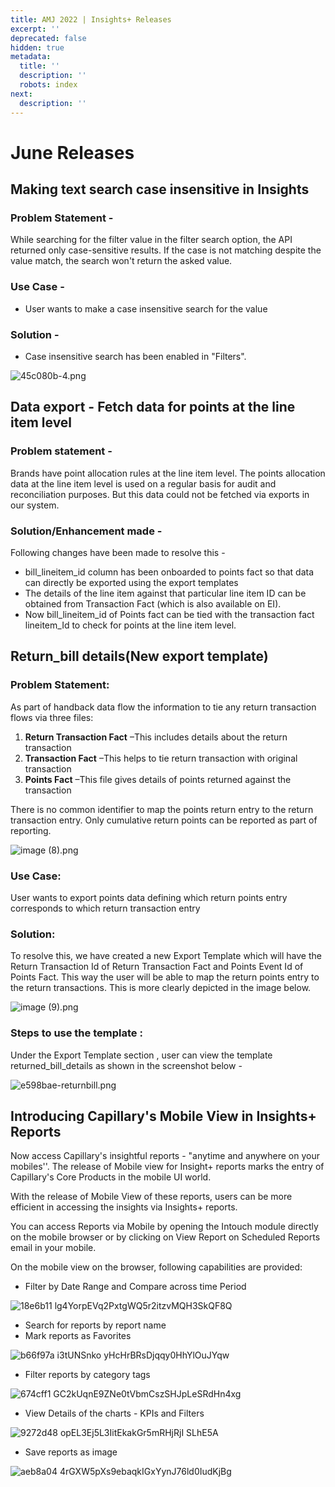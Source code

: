 ```yaml
---
title: AMJ 2022 | Insights+ Releases
excerpt: ''
deprecated: false
hidden: true
metadata:
  title: ''
  description: ''
  robots: index
next:
  description: ''
---
```

# June Releases

## Making text search case insensitive in Insights

### Problem Statement -

While searching for the filter value in the filter search option, the API returned only case-sensitive results. If the case is not matching despite the value match, the search won't return the asked value.

### Use Case -

* User wants to make a case insensitive search for the value

### Solution -

* Case insensitive search has been enabled in "Filters".

![](https://files.readme.io/54e0902-45c080b-4.png "45c080b-4.png")

## Data export - Fetch data for points at the line item level

### Problem statement -

Brands have point allocation rules at the line item level. The points allocation data at the line item level is used on a regular basis for audit and reconciliation purposes. But this data could not be fetched via exports in our system.

### Solution/Enhancement made -

 Following changes have been made to resolve this - 

* bill\_lineitem\_id column has been  onboarded to points fact so that data can directly be exported using the export templates
* The details of the line item against that particular line item ID can be obtained from Transaction Fact (which is also available on EI).
* Now bill\_lineitem\_id  of  Points fact can be tied with the transaction fact lineitem\_Id to check for points at the line item level.

## Return\_bill details(New export template)

### Problem Statement:

As part of handback data flow the information to tie any return transaction flows via three files:

1. **Return Transaction Fact** –This includes details about the return transaction
2. **Transaction Fact** –This helps to tie return transaction with original transaction
3. **Points Fact** –This file gives details of points returned against the transaction

There is no common identifier to map the points  return entry to the return transaction entry. Only cumulative return points can be reported as part of reporting. 

![](https://files.readme.io/3b6f37a-image_8.png "image (8).png")

### Use Case:

User wants to export points data defining which return points entry corresponds to which return transaction entry

### Solution:

To resolve this, we have created a new Export Template which will have the Return Transaction Id of Return Transaction Fact and Points Event Id  of Points Fact. This way the user will be able to map the return points entry to the return transactions. This is more clearly depicted in the image below.

![](https://files.readme.io/6cb5a84-image_9.png "image (9).png")

### Steps to use the template :

Under the Export Template section , user can view the template returned\_bill\_details as shown in the screenshot below - 

![](https://files.readme.io/3d09851-e598bae-returnbill.png "e598bae-returnbill.png")

## Introducing Capillary's Mobile View in Insights+ Reports

Now access Capillary's insightful reports - "anytime and anywhere on your mobiles''. The release of Mobile view for Insight+ reports marks the entry of Capillary's Core Products in the mobile UI world.

With the release of Mobile View of these reports, users can be more efficient in accessing the insights via Insights+ reports.

You can access Reports via Mobile by opening the Intouch module directly on the mobile browser or by clicking on View Report on Scheduled Reports email in your mobile.

On the mobile view on the browser, following capabilities are provided:

* Filter by Date Range and Compare across time Period

![18e6b11 lg4YorpEVq2PxtgWQ5r2itzvMQH3SkQF8Q](https://files.readme.io/18e6b11-lg4YorpEVq2PxtgWQ5r2itzvMQH3SkQF8Q.png)

* Search for reports by report name
* Mark reports as Favorites

![b66f97a i3tUNSnko yHcHrBRsDjqqy0HhYlOuJYqw](https://files.readme.io/b66f97a-i3tUNSnko_yHcHrBRsDjqqy0HhYlOuJYqw.jpeg)

* Filter reports by category tags

![674cff1 GC2kUqnE9ZNe0tVbmCszSHJpLeSRdHn4xg](https://files.readme.io/674cff1-GC2kUqnE9ZNe0tVbmCszSHJpLeSRdHn4xg.png)

* View Details of the charts - KPIs and Filters

![9272d48 opEL3Ej5L3IitEkakGr5mRHjRjI SLhE5A](https://files.readme.io/9272d48-opEL3Ej5L3IitEkakGr5mRHjRjI-SLhE5A.jpeg)

* Save reports as image

![aeb8a04 4rGXW5pXs9ebaqkIGxYynJ76ld0IudKjBg](https://files.readme.io/aeb8a04-4rGXW5pXs9ebaqkIGxYynJ76ld0IudKjBg.jpeg)
